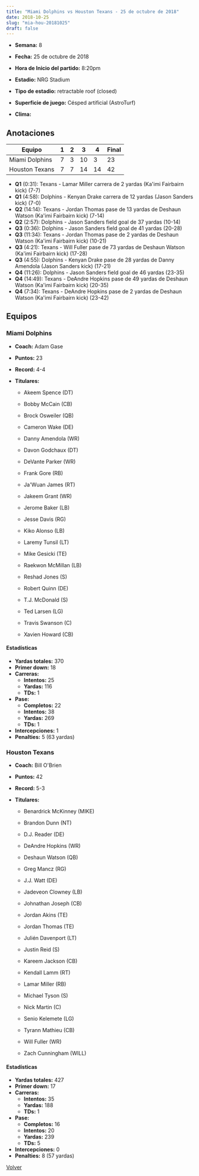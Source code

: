 ```yaml
---
title: "Miami Dolphins vs Houston Texans - 25 de octubre de 2018"
date: 2018-10-25
slug: "mia-hou-20181025"
draft: false
---
```


* **Semana:** 8
* **Fecha:** 25 de octubre de 2018

* **Hora de Inicio del partido:** 8:20pm
* **Estadio:** NRG Stadium
* **Tipo de estadio:** retractable roof (closed)
* **Superficie de juego:** Césped artificial (AstroTurf)
* **Clima:** 





## Anotaciones
| Equipo | 1 | 2 | 3 | 4 | Final |
|--------|---|---|---|---|-------|
| Miami Dolphins  | 7 | 3 | 10 | 3  | 23 |
| Houston Texans  | 7 | 7 | 14 | 14  | 42 |
* **Q1** (0:31): Texans - Lamar Miller carrera de 2 yardas (Ka'imi Fairbairn kick) (7-7)
* **Q1** (4:58): Dolphins - Kenyan Drake carrera de 12 yardas (Jason Sanders kick) (7-0)
* **Q2** (14:14): Texans - Jordan Thomas pase de 13 yardas de Deshaun Watson (Ka'imi Fairbairn kick) (7-14)
* **Q2** (2:57): Dolphins - Jason Sanders field goal de 37 yardas (10-14)
* **Q3** (0:36): Dolphins - Jason Sanders field goal de 41 yardas (20-28)
* **Q3** (11:34): Texans - Jordan Thomas pase de 2 yardas de Deshaun Watson (Ka'imi Fairbairn kick) (10-21)
* **Q3** (4:21): Texans - Will Fuller pase de 73 yardas de Deshaun Watson (Ka'imi Fairbairn kick) (17-28)
* **Q3** (4:55): Dolphins - Kenyan Drake pase de 28 yardas de Danny Amendola (Jason Sanders kick) (17-21)
* **Q4** (11:26): Dolphins - Jason Sanders field goal de 46 yardas (23-35)
* **Q4** (14:49): Texans - DeAndre Hopkins pase de 49 yardas de Deshaun Watson (Ka'imi Fairbairn kick) (20-35)
* **Q4** (7:34): Texans - DeAndre Hopkins pase de 2 yardas de Deshaun Watson (Ka'imi Fairbairn kick) (23-42)


## Equipos


### Miami Dolphins
* **Coach:** Adam Gase
* **Puntos:** 23
* **Record:** 4-4
* **Titulares:** 

  * Akeem Spence (DT) 

  * Bobby McCain (CB) 

  * Brock Osweiler (QB) 

  * Cameron Wake (DE) 

  * Danny Amendola (WR) 

  * Davon Godchaux (DT) 

  * DeVante Parker (WR) 

  * Frank Gore (RB) 

  * Ja'Wuan James (RT) 

  * Jakeem Grant (WR) 

  * Jerome Baker (LB) 

  * Jesse Davis (RG) 

  * Kiko Alonso (LB) 

  * Laremy Tunsil (LT) 

  * Mike Gesicki (TE) 

  * Raekwon McMillan (LB) 

  * Reshad Jones (S) 

  * Robert Quinn (DE) 

  * T.J. McDonald (S) 

  * Ted Larsen (LG) 

  * Travis Swanson (C) 

  * Xavien Howard (CB) 

#### Estadísticas
* **Yardas totales:** 370
* **Primer down:** 18
* **Carreras:**
  * **Intentos:** 25
  * **Yardas:** 116
  * **TDs:** 1
* **Pase:**
  * **Completos:** 22
  * **Intentos:** 38
  * **Yardas:** 269
  * **TDs:** 1
* **Intercepciones:** 1
* **Penalties:** 5 (63 yardas)

### Houston Texans
* **Coach:** Bill O'Brien
* **Puntos:** 42
* **Record:** 5-3
* **Titulares:** 

  * Benardrick McKinney (MIKE) 

  * Brandon Dunn (NT) 

  * D.J. Reader (DE) 

  * DeAndre Hopkins (WR) 

  * Deshaun Watson (QB) 

  * Greg Mancz (RG) 

  * J.J. Watt (DE) 

  * Jadeveon Clowney (LB) 

  * Johnathan Joseph (CB) 

  * Jordan Akins (TE) 

  * Jordan Thomas (TE) 

  * Julién Davenport (LT) 

  * Justin Reid (S) 

  * Kareem Jackson (CB) 

  * Kendall Lamm (RT) 

  * Lamar Miller (RB) 

  * Michael Tyson (S) 

  * Nick Martin (C) 

  * Senio Kelemete (LG) 

  * Tyrann Mathieu (CB) 

  * Will Fuller (WR) 

  * Zach Cunningham (WILL) 

#### Estadísticas
* **Yardas totales:** 427
* **Primer down:** 17
* **Carreras:**
  * **Intentos:** 35
  * **Yardas:** 188
  * **TDs:** 1
* **Pase:**
  * **Completos:** 16
  * **Intentos:** 20
  * **Yardas:** 239
  * **TDs:** 5
* **Intercepciones:** 0
* **Penalties:** 8 (57 yardas)


[Volver](/historia/2018)
